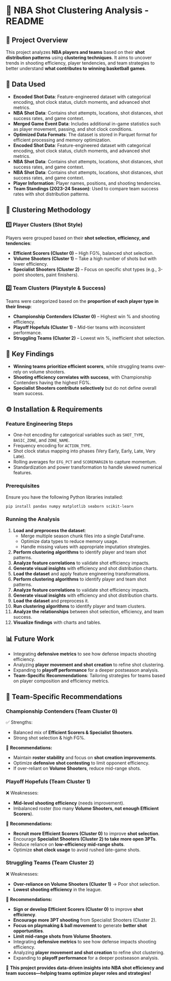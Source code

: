 # 🏀 NBA Shot Clustering Analysis - README

## 📌 Project Overview
This project analyzes **NBA players and teams** based on their **shot distribution patterns** using **clustering techniques**. It aims to uncover trends in shooting efficiency, player tendencies, and team strategies to better understand **what contributes to winning basketball games**.

## 📂 Data Used
- **Encoded Shot Data**: Feature-engineered dataset with categorical encoding, shot clock status, clutch moments, and advanced shot metrics.
- **NBA Shot Data**: Contains shot attempts, locations, shot distances, shot success rates, and game context.
- **Merged Game Event Data**: Includes additional in-game statistics such as player movement, passing, and shot clock conditions.
- **Optimized Data Formats**: The dataset is stored in Parquet format for efficient processing and memory optimization.
- **Encoded Shot Data**: Feature-engineered dataset with categorical encoding, shot clock status, clutch moments, and advanced shot metrics.
- **NBA Shot Data**: Contains shot attempts, locations, shot distances, shot success rates, and game context.
- **NBA Shot Data**: Contains shot attempts, locations, shot distances, shot success rates, and game context.
- **Player Information**: Player names, positions, and shooting tendencies.
- **Team Standings (2023-24 Season)**: Used to compare team success rates with shot distribution patterns.

## 🏀 Clustering Methodology
### **1️⃣ Player Clusters** (Shot Style)
Players were grouped based on their **shot selection, efficiency, and tendencies**:
- **Efficient Scorers (Cluster 0)** – High FG%, balanced shot selection.
- **Volume Shooters (Cluster 1)** – Take a high number of shots but with lower efficiency.
- **Specialist Shooters (Cluster 2)** – Focus on specific shot types (e.g., 3-point shooters, paint finishers).

### **2️⃣ Team Clusters** (Playstyle & Success)
Teams were categorized based on the **proportion of each player type in their lineup**:
- **Championship Contenders (Cluster 0)** – Highest win % and shooting efficiency.
- **Playoff Hopefuls (Cluster 1)** – Mid-tier teams with inconsistent performance.
- **Struggling Teams (Cluster 2)** – Lowest win %, inefficient shot selection.

## 🔑 Key Findings
- **Winning teams prioritize efficient scorers**, while struggling teams over-rely on volume shooters.
- **Shooting efficiency correlates with success**, with Championship Contenders having the highest FG%.
- **Specialist Shooters contribute selectively** but do not define overall team success.

## ⚙️ Installation & Requirements
### **Feature Engineering Steps**
- One-hot encoding for categorical variables such as `SHOT_TYPE`, `BASIC_ZONE`, and `ZONE_NAME`.
- Frequency encoding for `ACTION_TYPE`.
- Shot clock status mapping into phases (Very Early, Early, Late, Very Late).
- Rolling averages for `EFG_PCT` and `SCOREMARGIN` to capture momentum.
- Standardization and power transformation to handle skewed numerical features.
### **Prerequisites**
Ensure you have the following Python libraries installed:
```bash
pip install pandas numpy matplotlib seaborn scikit-learn
```

### **Running the Analysis**
1. **Load and preprocess the dataset**:
   - Merge multiple season chunk files into a single DataFrame.
   - Optimize data types to reduce memory usage.
   - Handle missing values with appropriate imputation strategies.
2. **Perform clustering algorithms** to identify player and team shot patterns.
3. **Analyze feature correlations** to validate shot efficiency impacts.
4. **Generate visual insights** with efficiency and shot distribution charts.
1. **Load the dataset** and apply feature engineering transformations.
2. **Perform clustering algorithms** to identify player and team shot patterns.
3. **Analyze feature correlations** to validate shot efficiency impacts.
4. **Generate visual insights** with efficiency and shot distribution charts.
1. **Load the dataset** and preprocess it.
2. **Run clustering algorithms** to identify player and team clusters.
3. **Analyze the relationships** between shot selection, efficiency, and team success.
4. **Visualize findings** with charts and tables.

## 📊 Future Work
- Integrating **defensive metrics** to see how defense impacts shooting efficiency.
- Analyzing **player movement and shot creation** to refine shot clustering.
- Expanding to **playoff performance** for a deeper postseason analysis.
- **Team-Specific Recommendations**: Tailoring strategies for teams based on player composition and efficiency metrics.

## 🏀 Team-Specific Recommendations
### **Championship Contenders (Team Cluster 0)**
✅ Strengths:
- Balanced mix of **Efficient Scorers & Specialist Shooters**.
- Strong shot selection & high FG%.

📌 **Recommendations:**
- Maintain **roster stability** and focus on **shot creation improvements**.
- Optimize **defensive shot contesting** to limit opponent efficiency.
- If over-reliant on **Volume Shooters**, reduce mid-range shots.

### **Playoff Hopefuls (Team Cluster 1)**
❌ Weaknesses:
- **Mid-level shooting efficiency** (needs improvement).
- Imbalanced roster (too many **Volume Shooters, not enough Efficient Scorers**).

📌 **Recommendations:**
- **Recruit more Efficient Scorers (Cluster 0)** to improve **shot selection**.
- Encourage **Specialist Shooters (Cluster 2) to take more open 3PTs**.
- Reduce reliance on **low-efficiency mid-range shots**.
- Optimize **shot clock usage** to avoid rushed late-game shots.

### **Struggling Teams (Team Cluster 2)**
❌ Weaknesses:
- **Over-reliance on Volume Shooters (Cluster 1)** → Poor shot selection.
- **Lowest shooting efficiency** in the league.

📌 **Recommendations:**
- **Sign or develop Efficient Scorers (Cluster 0)** to improve **shot efficiency**.
- **Encourage more 3PT shooting** from Specialist Shooters (Cluster 2).
- **Focus on playmaking & ball movement** to generate **better shot opportunities**.
- **Limit mid-range shots from Volume Shooters**.
- Integrating **defensive metrics** to see how defense impacts shooting efficiency.
- Analyzing **player movement and shot creation** to refine shot clustering.
- Expanding to **playoff performance** for a deeper postseason analysis.

🚀 **This project provides data-driven insights into NBA shot efficiency and team success—helping teams optimize player roles and strategies!**

